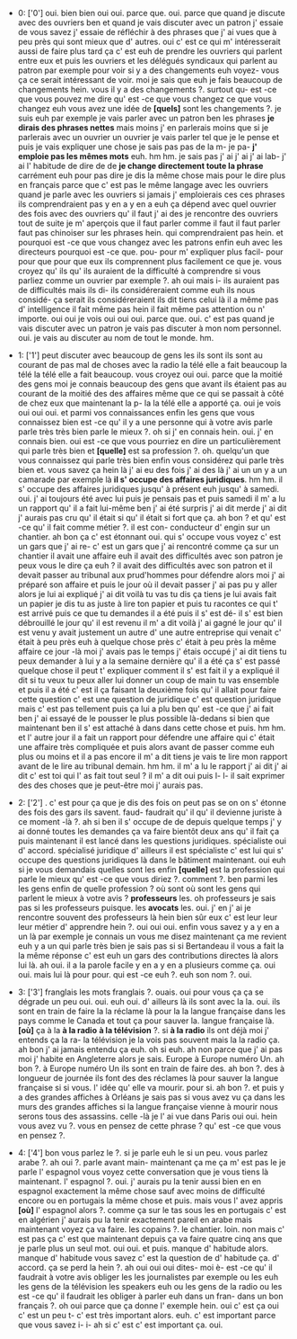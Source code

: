  * 0: ['0']
	oui.
	 bien bien oui oui.
	 parce que.
	 oui.
	 parce que quand je discute avec des ouvriers ben et quand je vais discuter avec un patron j' essaie de vous savez j' essaie de réfléchir à des phrases que j' ai vues que à peu près qui sont mieux que d' autres.
	 oui c' est ce qui m' intéresserait aussi de faire plus tard ça c' est euh de prendre les ouvriers qui parlent entre eux et puis les ouvriers et les délégués syndicaux qui parlent au patron par exemple pour voir si y a des changements euh voyez- vous ça ce serait intéressant de voir.
	 moi je sais que euh je fais beaucoup de changements hein.
	 vous il y a des changements ?.
	 surtout qu- est -ce que vous pouvez me dire qu' est -ce que vous changez ce que vous changez euh vous avez une idée de **[quels]** sont les changements ?.
	 je suis euh par exemple je vais parler avec un patron ben les phrases **je dirais des phrases nettes** mais moins j' en parlerais moins que si je parlerais avec un ouvrier un ouvrier je vais parler tel que je le pense et puis je vais expliquer une chose je sais pas pas de la m- je pa- **j' emploie pas les mêmes mots** euh.
	 hm hm.
	 je sais pas j' ai j' ai j' ai lab- j' ai l' habitude de dire de de **je change directement toute la phrase** carrément euh pour pas dire je dis la même chose mais pour le dire plus en français parce que c' est pas le même langage avec les ouvriers quand je parle avec les ouvriers si jamais j' emploierais ces ces phrases ils comprendraient pas y en a y en a euh ça dépend avec quel ouvrier des fois avec des ouvriers qu' il faut j' ai des je rencontre des ouvriers tout de suite je m' aperçois que il faut parler comme il faut il faut parler faut pas chinoiser sur les phrases hein.
	 qui comprendraient pas hein.
	 et pourquoi est -ce que vous changez avec les patrons enfin euh avec les directeurs pourquoi est -ce que.
	 pou- pour m' expliquer plus facil- pour pour que pour que eux ils comprennent plus facilement ce que je.
	 vous croyez qu' ils qu' ils auraient de la difficulté à comprendre si vous parliez comme un ouvrier par exemple ?.
	 ah oui mais i- ils auraient pas de difficultés mais ils di- ils considéreraient comme euh ils nous considé- ça serait ils considéreraient ils dit tiens celui là il a même pas d' intelligence il fait même pas hein il fait même pas attention ou n' importe.
	 oui oui je vois oui oui oui.
	 parce que.
	 oui.
	 c' est pas quand je vais discuter avec un patron je vais pas discuter à mon nom personnel.
	 oui.
	 je vais au discuter au nom de tout le monde.
	 hm.
	
 * 1: ['1']
	peut discuter avec beaucoup de gens les ils sont ils sont au courant de pas mal de choses avec la radio la télé elle a fait beaucoup la télé la télé elle a fait beaucoup.
	 vous croyez oui oui.
	 parce que la moitié des gens moi je connais beaucoup des gens que avant ils étaient pas au courant de la moitié des des affaires même que ce qui se passait à côté de chez eux que maintenant la p- la la télé elle a apporté ça.
	 oui je vois oui oui oui.
	 et parmi vos connaissances enfin les gens que vous connaissez bien est -ce qu' il y a une personne qui à votre avis parle parle très très bien parle le mieux ?.
	 oh si j' en connais hein.
	 oui.
	 j' en connais bien.
	 oui est -ce que vous pourriez en dire un particulièrement qui parle très bien et **[quelle]** est sa profession ?.
	 oh.
	 quelqu'un que vous connaissez qui parle très bien enfin vous considérez qui parle très bien et.
	 vous savez ça hein là j' ai eu des fois j' ai des là j' ai un un y a un camarade par exemple là **il s' occupe des affaires juridiques**.
	 hm hm.
	 il s' occupe des affaires juridiques jusqu' à présent euh jusqu' à samedi.
	 oui.
	 j' ai toujours été avec lui puis je pensais pas et puis samedi il m' a lu un rapport qu' il a fait lui-même ben j' ai été surpris j' ai dit merde j' ai dit j' aurais pas cru qu' il était si qu' il était si fort que ça.
	 ah bon ? et qu' est -ce qu' il fait comme métier ?.
	 il est con- conducteur d' engin sur un chantier.
	 ah bon ça c' est étonnant oui.
	 qui s' occupe vous voyez c' est un gars que j' ai re- c' est un gars que j' ai rencontré comme ça sur un chantier il avait une affaire euh il avait des difficultés avec son patron je peux vous le dire ça euh ? il avait des difficultés avec son patron et il devait passer au tribunal aux prud'hommes pour défendre alors moi j' ai préparé son affaire et puis le jour où il devait passer j' ai pas pu y aller alors je lui ai expliqué j' ai dit voilà tu vas tu dis ça tiens je lui avais fait un papier je dis tu as juste à lire ton papier et puis tu racontes ce qui t' est arrivé puis ce que tu demandes il a été puis il s' est dé- il s' est bien débrouillé le jour qu' il est revenu il m' a dit voilà j' ai gagné le jour qu' il est venu y avait justement un autre d' une autre entreprise qui venait c' était à peu près euh à quelque chose près c' était à peu près la même affaire ce jour -là moi j' avais pas le temps j' étais occupé j' ai dit tiens tu peux demander à lui y a la semaine dernière qu' il a été ça s' est passé quelque chose il peut t' expliquer comment il s' est fait il y a expliqué il dit si tu veux tu peux aller lui donner un coup de main tu vas ensemble et puis il a été c' est il ça faisant la deuxième fois qu' il allait pour faire cette question c' est une question de juridique c' est question juridique mais c' est pas tellement puis ça lui a plu ben qu' est -ce que j' ai fait ben j' ai essayé de le pousser le plus possible là-dedans si bien que maintenant ben il s' est attaché à dans dans cette chose et puis.
	 hm hm.
	 et l' autre jour il a fait un rapport pour défendre une affaire qui c' était une affaire très compliquée et puis alors avant de passer comme euh plus ou moins et il a pas encore il m' a dit tiens je vais te lire mon rapport avant de le lire au tribunal demain.
	 hm hm.
	 il m' a lu le rapport j' ai dit j' ai dit c' est toi qui l' as fait tout seul ? il m' a dit oui puis l- l- il sait exprimer des des choses que je peut-être moi j' aurais pas.
	
 * 2: ['2']
	.
	 c' est pour ça que je dis des fois on peut pas se on on s' étonne des fois des gars ils savent.
	 faud- faudrait qu' il qu' il devienne juriste à ce moment -là ?.
	 ah si ben il s' occupe de de depuis quelque temps j' y ai donné toutes les demandes ça va faire bientôt deux ans qu' il fait ça puis maintenant il est lancé dans les questions juridiques.
	 spécialiste oui d' accord.
	 spécialisé juridique d' ailleurs il est spécialiste c' est lui qui s' occupe des questions juridiques là dans le bâtiment maintenant.
	 oui euh si je vous demandais quelles sont les enfin **[quelle]** est la profession qui parle le mieux qu' est -ce que vous diriez ?.
	 comment ?.
	 ben parmi les les gens enfin de quelle profession ? où sont où sont les gens qui parlent le mieux à votre avis ? **professeurs** les.
	 oh professeurs je sais pas si les professeurs puisque.
	 les **avocats** les.
	 oui.
	 j' en j' ai je rencontre souvent des professeurs là hein bien sûr eux c' est leur leur leur métier d' apprendre hein ?.
	 oui oui oui.
	 enfin vous savez y a y en a un là par exemple je connais un vous me disez maintenant ça me revient euh y a un qui parle très bien je sais pas si si Bertandeau il vous a fait la la même réponse c' est euh un gars des contributions directes là alors lui là.
	 ah oui.
	 il a la parole facile y en a y en a plusieurs comme ça.
	 oui oui.
	 mais lui là pour pour.
	 qui est -ce euh ?.
	 euh son nom ?.
	 oui.
	
 * 3: ['3']
	 franglais les mots franglais ?.
	 ouais.
	 oui pour vous ça ça se dégrade un peu oui.
	 oui.
	 euh oui.
	 d' ailleurs là ils sont avec la la.
	 oui.
	 ils sont en train de faire la la réclame là pour la la langue française dans les pays comme le Canada et tout ça pour sauver la.
	 langue française là.
	 **[où]** ça à la **à la radio** **à la télévision** ?.
	 si **à la radio** ils ont déjà moi j' entends ça la ra- la télévision je la vois pas souvent mais la la radio ça.
	 ah bon j' ai jamais entendu ça euh.
	 oh si euh.
	 ah non parce que j' ai pas moi j' habite en Angleterre alors je sais.
	 Europe à Europe numéro Un.
	 ah bon ?.
	 à Europe numéro Un ils sont en train de faire des.
	 ah bon ?.
	 des à longueur de journée ils font des des réclames là pour sauver la langue française si si vous.
	 l' idée qu' elle va mourir.
	 pour si.
	 ah bon ?.
	 et puis y a des grandes affiches à Orléans je sais pas si vous avez vu ça dans les murs des grandes affiches si la langue française vienne à mourir nous serons tous des assassins.
	 celle -là je l' ai vue dans Paris oui oui.
	 hein vous avez vu ?.
	 vous en pensez de cette phrase ? qu' est -ce que vous en pensez ?.
	
 * 4: ['4']
	bon vous parlez le ?.
	 si je parle euh le si un peu.
	 vous parlez arabe ?.
	 ah oui ?.
	 parle avant main- maintenant ça me ça m' est pas le je parle l' espagnol vous voyez cette conversation que je vous tiens là maintenant.
	 l' espagnol ?.
	 oui.
	 j' aurais pu la tenir aussi bien en en espagnol exactement la même chose sauf avec moins de difficulté encore ou en portugais la même chose et puis.
	 mais vous l' avez appris **[où]** l' espagnol alors ?.
	 comme ça sur le tas sous les en portugais c' est en algérien j' aurais pu la tenir exactement pareil en arabe mais maintenant voyez ça va faire.
	 les copains ?.
	 le chantier.
	 loin.
	 non mais c' est pas ça c' est que maintenant depuis ça va faire quatre cinq ans que je parle plus un seul mot.
	 oui oui.
	 et puis.
	 manque d' habitude alors.
	 manque d' habitude vous savez c' est la question de d' habitude ça.
	 d' accord.
	 ça se perd la hein ?.
	 ah oui oui oui dites- moi è- est -ce qu' il faudrait à votre avis obliger les les journalistes par exemple ou les euh les gens de la télévision les speakers euh ou les gens de la radio ou les est -ce qu' il faudrait les obliger à parler euh dans un fran- dans un bon français ?.
	 oh oui parce que ça donne l' exemple hein.
	 oui c' est ça oui c' est un peu t- c' est très important alors.
	 euh.
	 c' est important parce que vous savez i- i- ah si c' est c' est important ça.
	 oui.
	
